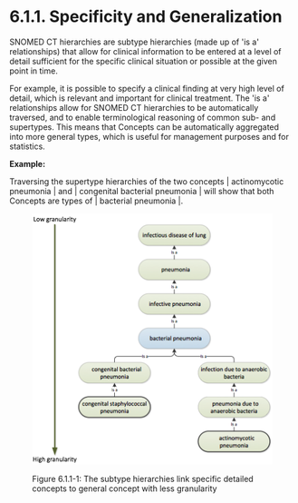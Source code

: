 # 6.1.1. Specificity and Generalization

SNOMED CT hierarchies are subtype hierarchies (made up of 'is a' relationships) that allow for clinical information to be entered at a level of detail sufficient for the specific clinical situation or possible at the given point in time. 

For example, it is possible to specify a clinical finding at very high level of detail, which is relevant and important for clinical treatment. The 'is a' relationships allow for SNOMED CT hierarchies to be automatically traversed, and to enable terminological reasoning of common sub- and supertypes. This means that Concepts can be automatically aggregated into more general types, which is useful for management purposes and for statistics. 

**Example:**

Traversing the supertype hierarchies of the two concepts | actinomycotic pneumonia | and | congenital bacterial pneumonia | will show that both Concepts are types of | bacterial pneumonia |. 

<figure><img src="../../images/52170719.png" alt="" title=""><figcaption><p>Figure 6.1.1-1: The subtype hierarchies link specific detailed concepts to general concept with less granularity</p></figcaption></figure>

  

